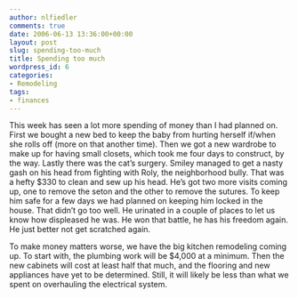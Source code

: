 ```yaml
---
author: nlfiedler
comments: true
date: 2006-06-13 13:36:00+00:00
layout: post
slug: spending-too-much
title: Spending too much
wordpress_id: 6
categories:
- Remodeling
tags:
- finances
---
```


This week has seen a lot more spending of money than I had planned on. First we bought a new bed to keep the baby from hurting herself if/when she rolls off (more on that another time). Then we got a new wardrobe to make up for having small closets, which took me four days to construct, by the way. Lastly there was the cat’s surgery. Smiley managed to get a nasty gash on his head from fighting with Roly, the neighborhood bully. That was a hefty $330 to clean and sew up his head. He’s got two more visits coming up, one to remove the seton and the other to remove the sutures. To keep him safe for a few days we had planned on keeping him locked in the house. That didn’t go too well. He urinated in a couple of places to let us know how displeased he was. He won that battle, he has his freedom again. He just better not get scratched again.

   

To make money matters worse, we have the big kitchen remodeling coming up. To start with, the plumbing work will be $4,000 at a minimum. Then the new cabinets will cost at least half that much, and the flooring and new appliances have yet to be determined. Still, it will likely be less than what we spent on overhauling the electrical system.
